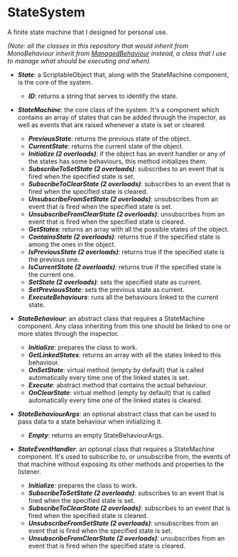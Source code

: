 # StateSystem

A finite state machine that I designed for personal use.

*(Note: all the classes in this repository that would inherit from MonoBehaviour inherit from [ManagedBehaviour](https://gist.github.com/ProjectDew/affdadd490060f680e135be9e5fa32bc) instead, a class that I use to manage what should be executing and when).*

- ***State***: a ScriptableObject that, along with the StateMachine component, is the core of the system.

  - ***ID***: returns a string that serves to identify the state.

- ***StateMachine***: the core class of the system. It's a component which contains an array of states that can be added through the inspector, as well as events that are raised whenever a state is set or cleared.

  - ***PreviousState***: returns the previous state of the object.
  - ***CurrentState***: returns the current state of the object.
  - ***Initialize (2 overloads)***: if the object has an event handler or any of the states has some behaviours, this method initializes them.
  - ***SubscribeToSetState (2 overloads)***: subscribes to an event that is fired when the specified state is set.
  - ***SubscribeToClearState (2 overloads)***: subscribes to an event that is fired when the specified state is cleared.
  - ***UnsubscribeFromSetState (2 overloads)***: unsubscribes from an event that is fired when the specified state is set.
  - ***UnsubscribeFromClearState (2 overloads)***: unsubscribes from an event that is fired when the specified state is cleared.
  - ***GetStates***: returns an array with all the possible states of the object.
  - ***ContainsState (2 overloads)***: returns true if the specified state is among the ones in the object.
  - ***IsPreviousState (2 overloads)***: returns true if the specified state is the previous one.
  - ***IsCurrentState (2 overloads)***: returns true if the specified state is the current one.
  - ***SetState (2 overloads)***: sets the specified state as current.
  - ***SetPreviousState***: sets the previous state as current.
  - ***ExecuteBehaviours***: runs all the behaviours linked to the current state.

- ***StateBehaviour***: an abstract class that requires a StateMachine component. Any class inheriting from this one should be linked to one or more states through the inspector.

  - ***Initialize***: prepares the class to work.
  - ***GetLinkedStates***: returns an array with all the states linked to this behaviour.
  - ***OnSetState***: virtual method (empty by default) that is called automatically every time one of the linked states is set.
  - ***Execute***: abstract method that contains the actual behaviour.
  - ***OnClearState***: virtual method (empty by default) that is called automatically every time one of the linked states is cleared.

- ***StateBehaviourArgs***: an optional abstract class that can be used to pass data to a state behaviour when initializing it.

  - ***Empty***: returns an empty StateBehaviourArgs.

- ***StateEventHandler***: an optional class that requires a StateMachine component. It's used to subscribe to, or unsubscribe from, the events of that machine without exposing its other methods and properties to the listener.

  - ***Initialize***: prepares the class to work.
  - ***SubscribeToSetState (2 overloads)***: subscribes to an event that is fired when the specified state is set.
  - ***SubscribeToClearState (2 overloads)***: subscribes to an event that is fired when the specified state is cleared.
  - ***UnsubscribeFromSetState (2 overloads)***: unsubscribes from an event that is fired when the specified state is set.
  - ***UnsubscribeFromClearState (2 overloads)***: unsubscribes from an event that is fired when the specified state is cleared.
